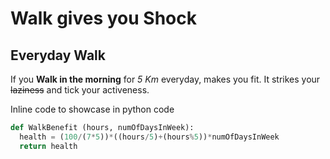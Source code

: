 # Walk gives you Shock
## Everyday Walk
If you **Walk in the morning** for *5 Km* everyday, makes you fit. It strikes your ~~laziness~~ and tick your activeness.

Inline code to showcase in python code
```python
def WalkBenefit (hours, numOfDaysInWeek):
  health = (100/(7*5))*((hours/5)+(hours%5))*numOfDaysInWeek
  return health
```
